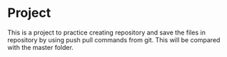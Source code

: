 # Project
This is a project to practice creating repository and save the files in repository by using push pull commands from git.
This will be compared with the master folder.
